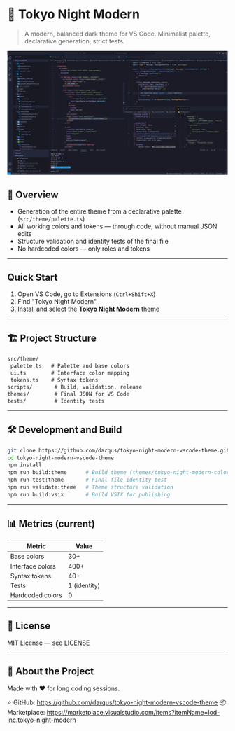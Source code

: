 
# 🌆 Tokyo Night Modern

> A modern, balanced dark theme for VS Code. Minimalist palette, declarative generation, strict tests.

![Tokyo Night Modern](static/ss_tokyo_night_modern.png)

## 🎨 Overview

- Generation of the entire theme from a declarative palette (`src/theme/palette.ts`)
- All working colors and tokens — through code, without manual JSON edits
- Structure validation and identity tests of the final file
- No hardcoded colors — only roles and tokens

---

## Quick Start

1. Open VS Code, go to Extensions (`Ctrl+Shift+X`)
2. Find "Tokyo Night Modern"
3. Install and select the **Tokyo Night Modern** theme

---

## 🏗️ Project Structure

```text
src/theme/
 palette.ts   # Palette and base colors
 ui.ts        # Interface color mapping
 tokens.ts    # Syntax tokens
scripts/       # Build, validation, release
themes/        # Final JSON for VS Code
tests/         # Identity tests
```

---

## 🛠️ Development and Build

```bash
git clone https://github.com/darqus/tokyo-night-modern-vscode-theme.git
cd tokyo-night-modern-vscode-theme
npm install
npm run build:theme      # Build theme (themes/tokyo-night-modern-color-theme.json)
npm run test:theme       # Final file identity test
npm run validate:theme   # Theme structure validation
npm run build:vsix       # Build VSIX for publishing
```

---
## 📊 Metrics (current)

| Metric | Value |
|---------|----------|
| Base colors | 30+ |
| Interface colors | 400+ |
| Syntax tokens | 40+ |
| Tests | 1 (identity) |
| Hardcoded colors | 0 |


---
## 📄 License

MIT License — see [LICENSE](LICENSE)


---
## 🌆 About the Project

Made with ❤️ for long coding sessions.

⭐ GitHub: <https://github.com/darqus/tokyo-night-modern-vscode-theme>
📦 Marketplace: <https://marketplace.visualstudio.com/items?itemName=lod-inc.tokyo-night-modern>

